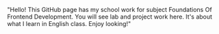 "Hello! This GitHub page has my school work for subject Foundations Of Frontend Development. You will see lab and project work here. It's about what I learn in English class. Enjoy looking!"






